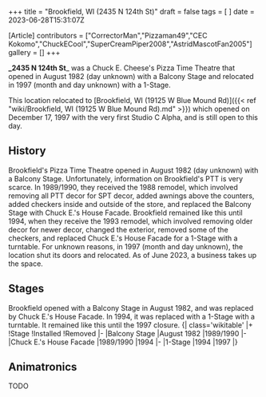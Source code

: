 +++
title = "Brookfield, WI (2435 N 124th St)"
draft = false
tags = [ ]
date = 2023-06-28T15:31:07Z

[Article]
contributors = ["CorrectorMan","Pizzaman49","CEC Kokomo","ChuckECool","SuperCreamPiper2008","AstridMascotFan2005"]
gallery = []
+++

**_2435 N 124th St**_ was a Chuck E. Cheese's Pizza Time Theatre that opened in August 1982 (day unknown) with a Balcony Stage and relocated in 1997 (month and day unknown) with a 1-Stage.

This location relocated to [Brookfield, WI (19125 W Blue Mound Rd)]({{< ref "wiki/Brookfield, WI (19125 W Blue Mound Rd).md" >}}) which opened on December 17, 1997 with the very first Studio C Alpha, and is still open to this day.

## History ##
Brookfield's Pizza Time Theatre opened in August 1982 (day unknown) with a Balcony Stage. Unfortunately, information on Brookfield's PTT is very scarce. In 1989/1990, they received the 1988 remodel, which involved removing all PTT decor for SPT decor, added awnings above the counters, added checkers inside and outside of the store, and replaced the Balcony Stage with Chuck E.'s House Facade. Brookfield remained like this until 1994, when they receive the 1993 remodel, which involved removing older decor for newer decor, changed the exterior, removed some of the checkers, and replaced Chuck E.'s House Facade for a 1-Stage with a turntable. For unknown reasons, in 1997 (month and day unknown), the location shut its doors and relocated. As of June 2023, a business takes up the space.

## Stages ##
Brookfield opened with a Balcony Stage in August 1982, and was replaced by Chuck E.'s House Facade. In 1994, it was replaced with a 1-Stage with a turntable. It remained like this until the 1997 closure.
{| class='wikitable'
|+
!Stage
!Installed
!Removed
|-
|Balcony Stage
|August 1982
|1989/1990
|-
|Chuck E.'s House Facade
|1989/1990
|1994
|-
|1-Stage
|1994
|1997
|}

## Animatronics ##
TODO